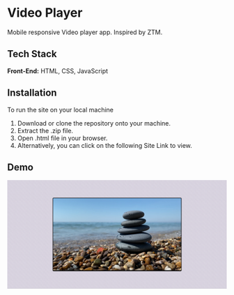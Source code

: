# Video Player

Mobile responsive Video player app. Inspired by ZTM.


## Tech Stack

**Front-End:** HTML, CSS, JavaScript

## Installation

To run the site on your local machine

1) Download or clone the repository onto your machine.
2) Extract the .zip file.
3) Open .html file in your browser.
4) Alternatively, you can click on the following Site Link to view.

## Demo

![](/assets/screenshot.png)
